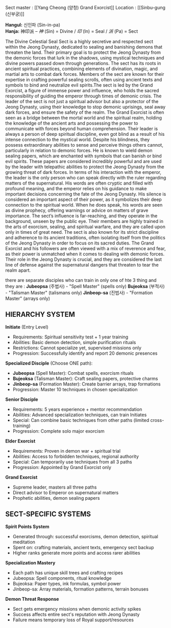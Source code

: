 Sect master : [[Yang Cheong (양청) Grand Exorcist]]
Location : [[Sinbu-gung (신부궁)]]

**Hangul:** 신인파 (Sin-in-pa)  
**Hanja:** 神印派 – _神_ (Sin) = Divine / _印_ (In) = Seal / _派_ (Pa) = Sect

The Divine Celestial Seal Sect is a highly secretive and respected sect within the Jeong Dynasty, dedicated to sealing and banishing demons that threaten the land. Their primary goal is to protect the Jeong Dynasty from the demonic forces that lurk in the shadows, using mystical techniques and divine powers passed down through generations. The sect has its roots in ancient spiritual practices, combining elements of divination, magic, and martial arts to combat dark forces. Members of the sect are known for their expertise in crafting powerful sealing scrolls, often using ancient texts and symbols to bind and neutralize evil spirits.The sect is led by the Grand Exorcist, a figure of immense power and influence, who holds the sacred responsibility of guiding the emperor through times of demonic crisis. The leader of the sect is not just a spiritual advisor but also a protector of the Jeong Dynasty, using their knowledge to stop demonic uprisings, seal away dark forces, and ensure the safety of the realm. The Grand Exorcist is often seen as a bridge between the mortal world and the spiritual realm, holding the knowledge of the ancient arts and possessing the power to communicate with forces beyond human comprehension. Their leader is always a person of deep spiritual discipline, even got blind as a result of his intense connection to the mystical world. Despite his blindness, they possess extraordinary abilities to sense and perceive things others cannot, particularly in relation to demonic forces. He is known to wield demon sealing papers, which are enchanted with symbols that can banish or bind evil spirits. These papers are considered incredibly powerful and are used by the leader with telepathic abilities to protect the Jeong Dynasty from the growing threat of dark forces. In terms of his interaction with the emperor, the leader is the only person who can speak directly with the ruler regarding matters of the supernatural. His words are often cryptic and filled with profound meaning, and the emperor relies on his guidance to make important decisions concerning the fate of the Jeong Dynasty. His silence is considered an important aspect of their power, as it symbolizes their deep connection to the spiritual world. When he does speak, his words are seen as divine prophecy, offering warnings or advice on matters of grave importance. The sect’s influence is far-reaching, and they operate in the background, unseen by the public eye. Their members are highly trained in the arts of exorcism, sealing, and spiritual warfare, and they are called upon only in times of great need. The sect is also known for its strict discipline and adherence to its ancient traditions, often isolating itself from the politics of the Jeong Dynasty in order to focus on its sacred duties. The Grand Exorcist and his followers are often viewed with a mix of reverence and fear, as their power is unmatched when it comes to dealing with demonic forces. Their role in the Jeong Dynasty is crucial, and they are considered the last line of defense against the supernatural dangers that threaten to tear the realm apart.

there are separate disciples who can train in only one of hte 3 thing and they are :
**Jubeopsa** (주법사) - "Spell Master" (spells only)
**Bujeoksa** (부적사) - "Talisman Master" (talismans only)
**Jinbeop-sa** (진법사) - "Formation Master" (arrays only)

## **HIERARCHY SYSTEM**

**Initiate** (Entry Level)
- Requirements: Spiritual sensitivity test + 1 year training
- Abilities: Basic demon detection, simple purification rituals
- Restrictions: Cannot specialize yet, supervised missions only
- Progression: Successfully identify and report 20 demonic presences

**Specialized Disciple** (Choose ONE path):
- **Jubeopsa** (Spell Master): Combat spells, exorcism rituals
- **Bujeoksa** (Talisman Master): Craft sealing papers, protective charms
- **Jinbeop-sa** (Formation Master): Create barrier arrays, trap formations
- Progression: Master 10 techniques in chosen specialization

**Senior Disciple**
- Requirements: 5 years experience + mentor recommendation
- Abilities: Advanced specialization techniques, can train Initiates
- Special: Can combine basic techniques from other paths (limited cross-training)
- Progression: Complete solo major exorcism

**Elder Exorcist**
- Requirements: Proven in demon war + spiritual trial
- Abilities: Access to forbidden techniques, regional authority
- Special: Can temporarily use techniques from all 3 paths
- Progression: Appointed by Grand Exorcist only

**Grand Exorcist**
- Supreme leader, masters all three paths
- Direct advisor to Emperor on supernatural matters
- Prophetic abilities, demon sealing papers

## **SECT-SPECIFIC SYSTEMS**

**Spirit Points System**
- Generated through: successful exorcisms, demon detection, spiritual meditation
- Spent on: crafting materials, ancient texts, emergency sect backup
- Higher ranks generate more points and access rarer abilities

**Specialization Mastery**
- Each path has unique skill trees and crafting recipes
- Jubeopsa: Spell components, ritual knowledge
- Bujeoksa: Paper types, ink formulas, symbol power
- Jinbeop-sa: Array materials, formation patterns, terrain bonuses

**Demon Threat Response**
- Sect gets emergency missions when demonic activity spikes
- Success affects entire sect's reputation with Jeong Dynasty
- Failure means temporary loss of Royal support/resources